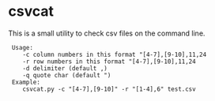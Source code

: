 csvcat
======

This is a small utility to check csv files on the command line.
```
 Usage:
    -c column numbers in this format "[4-7],[9-10],11,24
    -r row numbers in this format "[4-7],[9-10],11,24
    -d delimiter (default ,)
    -q quote char (default ")
 Example:
    csvcat.py -c "[4-7],[9-10]" -r "[1-4],6" test.csv
```
